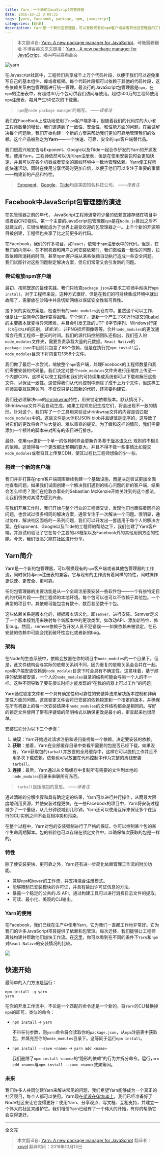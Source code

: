 ```yaml
---
title: Yarn：一个新的JavaScript包管理器
date: 2016-10-13 8:09:35
tags: [yarn, facebook, package, npm, javascript]
categories: [翻译]
description: Yarn是一个新的包管理器，可以替换现有的npm客户端或者其他包管理器的工作流，同时保持与npm注册表的兼容。它与现有的工作流有着同样的特性，同时操作更快速、更安全、更可靠。
---
```


> 本文翻译自: [Yarn: A new package manager for JavaScript](https://code.facebook.com/posts/1840075619545360)。~~可能需要翻墙~~
> 本博客英文原文链接：[Yarn - A new package manager for JavaScript](http://xovel.cn/article/yarn-a-new-package-manager-for-javascript.html)。~~墙内可以查看此文~~

![yarn](http://ww1.sinaimg.cn/large/79be2309gw1f8p8wzobk8j20go094wep.jpg)

在Javascript社区中，工程师们共享成千上万个代码片段，以便于我们可以避免重写自己的基本组件、库或者框架。每个代码片段都可以依赖于其他的代码片段，这些依赖关系由包管理器进行统一管理。最流行的JavaScript包管理器是`npm`，在`npm`的注册表中，有超过30万个包可供我们访问与使用。超过500万的工程师使用`npm`注册表，每月产生50亿次的下载量。

> `npm`是`node package manager`的缩写。 ——*译者注*

我们在FaceBook上成功地使用了`npm`客户端多年，但随着我们的代码库的大小和工程师数量的增长，我们遭遇到了一致性、安全性、和性能方面的问题。在尝试解决每个问题后，我们开始构建一个新的方案来帮助我们更加可靠地管理我们的依赖。这个产品被称之为**Yarn**——一个快速、可靠、安全的`npm`客户端替代品。

我们很高兴地宣告与Exponent、Google以及Tilde一起合作研发的Yarn的开源发布。使用Yarn，工程师依然可以访问`npm`注册表，但是在使用安装包时会更加快速，并且可以在各个机器或者安全的离线环境中一致地管理依赖。Yarn使工程师能快速活动，同时在使用分享代码时更加自信，以便于他们可以专注于重要的事情——构建新的产品和特性。

> [Exponent](http://www.exponent.com/)、[Google](https://www.google.com/)、[Tilde](http://www.tilde.io/)均是美国知名科技公司。 ——*译者注*

## Facebook中JavaScript包管理器的演进

在包管理器之前的年代， JavaScript工程师通常将少量的依赖直接存储在项目中或者由CND提供。第一个主要的JavaScript包管理器`npm`是在`Node.js`推出之后不就建立的，它很快地就成为了世界上最受欢迎的包管理器之一。上千个新的开源项目被创建，工程师也共享了比之前更多的代码。

在Facebook，我们的许多项目，如`React`，依赖于`npm`注册表中的代码。但是，在我们的内测中，在不同机器和用户之间安装依赖时，我们面临着一致性的问题，拉取依赖所消耗的时间，甚至npm客户端从某些依赖自动执行造成一些安全问题。我们试图针对这些问题制定解决方案，但它们常常又会引发新的问题。

### 尝试缩放npm客户端

最初，按照既定的最佳实践，我们只检查`package.json`并要求工程师手动执行`npm install`。对于工程师来说，这种方式很好，但是在我们的可持续集成环境中就出故障了，需要放在沙箱中并且切断网络以保证安全性和可靠性。

接下来的实现方案是，检查所有的`node_modules`到仓库中。虽然这个可以工作，但是让一些简单的操作变得困难。举个例子，更新一个产生了80万行提交的[babel](https://babeljs.io/)的主要版本就变得异常困难，并且会引发无效的UTF-8字节序列、Windows行尾（`CR`与`CRLF`的区别，*译者注*）、非PNG损坏图像等等。合并`node_modules`的更改通常会花费工程师一整天的时间。我们的源代码控制团队还指出，我们签入的`node_modules`文件夹，需要负责承载大量的元数据。`React Native`的`package.json`中目前只包含了68个依赖，但是在执行完`npm install`后，`node_modules`目录下将包含121358个文件。

我们做了最后一次尝试，缩放整个`npm`客户端，处理Facebook的工程师数量和我们需要安装的代码量。我们决定对整个`node_modules`文件夹进行压缩并上传至一个内部CDN，这样可以使工程师和我们的可持续集成系统都可以下载和解压这些文件，以保证一致性。这使得我们从代码控制中删除了成千上万个文件，但这样工程师需要互联网访问，不仅仅只是拉取新的代码，还需要构建它。

我们还必须解决`npm`的[shrinkwrap](https://docs.npmjs.com/cli/shrinkwrap)特性，用来锁定依赖版本。默认情况下，Shrinkwrap文件不会自动生成。如果工程师忘记生成它们，将会出现不一致的情形。针对这个，我们写了一个工具用来验证shrinkwrap文件的内容是否匹配`node_modules`中的。这些文件是大体积JSON blob并且键值是无序的，这导致了对它们的更改将会产生大量的、难以审查的提交。为了缓和这样的情形，我们需要添加一个额外的脚本来对所有的条目进行排序。

最终，使用`npm`更新一个单一的依赖同样会更新许多基于[版本语义化](http://semver.org/) 规则的不相关的依赖。这使得每一个更改都比预期的要大，并且不得不做一些事情比如提交`node_modules`或者将其上传至CDN，使其过程比工程师想象的少一些。

### 构建一个新的客户端

我们并非打算在npm客户端周围继续构建一个基础设施，而是决定尝试更加全面地查看问题。如果我们试图创建一个解决我们遇到的核心问题的新的客户端，结果会怎么样呢？我们在伦敦办事处的Sebastian McKenzie开始关注到的这个想法，让我们很快对其潜力感到兴奋。

在我们开展工作时，我们开始与整个行业的工程师交谈，发现他们也面临着同样的问题，也尝试过很多相同的解决方案，通常专注于一次解决一个问题。很明显，通过协作，解决社区面临的一系列问题，我们可以开发出一套适用于每个人的解决方案。在Exponent、Google以及Tilde的工程师的帮助之下，我们创建了Yarn客户端，并测试和验证了它在每个主要的JS框架以及Facebook外的其他用例方面的性能。今天，我们很高兴能在社区进行分享。

## Yarn简介

Yarn是一个新的包管理器，可以替换现有的`npm`客户端或者其他包管理器的工作流，同时保持与`npm`注册表的兼容。它与现有的工作流有着同样的特性，同时操作更快速、更安全、更可靠。

任何包管理器的主要功能是从一个全局注册表安装一些软件包——一个有些特定目的的代码片段——到工程师的本地环境。每个包可以也可以不依赖于其他包。一个典型的项目中，其依赖可能包含有数十、数百甚至数千个包。

这些依赖关系是版本化的，根据版本语义化，即`semver`，进行安装。Semver定义了一个版本规划用来映射每个新版本中的更改类型，如改动API、添加新特性、修复bug。然而，semver依赖于包开发人员不犯错误——如果依赖未被锁定，在已安装的依赖中可能会找到破坏性变化或者新的bug。

### 架构

在Node的生态系统中，依赖会放置在你的项目中`node_modules`的一个目录下。但是，此文件结构会与实际的依赖关系树不同，因为重复的依赖关系会合并在一起。`npm`客户端安装依赖到`node_modules`目录下时会具有不确定性。这意味着，基于顺序的依赖被安装，一个人的`node_modules`目录的结构可能会与另一个人的不一样。这种不同导致了要花很长时间才能发现的“在我的机器上可以工作”的问题。

Yarn通过锁定文件和一个具有确定性和可靠性的安装算法来解决版本控制和非确定性方面的问题。这些锁定文件会将已安装的依赖锁定到一个指定的版本，并确保在所有机器上的每一次安装结果中`node_modules`的文件结构都会是相同的。写好的锁定文件使用了带有序键值的简明格式以确保更改是最小的，审查起来也很简单。

安装过程分为以下三个步骤：

1. **决议**：Yarn开始通过请求注册和递归查找每一个依赖，决定要安装的依赖。
2. **获取**：接着，Yarn在全部缓存目录中查看所需要的包是否已经下载。如果没有，Yarn获取包的`tarball`并放置的全局缓存中，这样它可以脱机工作并且不用多次下载依赖。依赖也可以放置在代码控制中作为完整的离线安装`tarball`。
3. **连接**：最后，Yarn通过从全局缓存中复制所有需要的文件到本地的`node_modules`目录来串联所有东西。

> `tarball`是压缩包的意思。 ——*译者注*

通过清晰的分解步骤和具有确定定的结果，Yarn可以进行并行操作，从而最大限度地利用资源，并使安装过程更快。在一些Facebook的项目中，Yarn将安装过程减少了一个量级，从几分钟锐减到几秒钟。Yarn还可以使用互斥来保证多个在运行的CLI实例之间不会互相冲突和污染。

在整个过程中，Yarn对包的安装强制进行了严格的保证。你可以控制某个包的某个生命周期脚本。包的校验也可以存储在锁定文件中，以确保每次获取的包是一样的。

### 特性

除了使安装更快、更可靠之外，Yarn还有进一步简化依赖管理工作流的附加功能。

- 兼容`npm`和`bower`的工作流，并支持混合注册模式。
- 能够限制已安装模块的许可证，并且有输出许可证信息的方法。
- 暴露一个稳定的公共的JS API，通过构建工具可以进行消费日志文件的提取。
- 可读、最小化、美观的CLI输出。

### Yarn的使用

在Facebook，我们已经在生产中使用Yarn，它为我们一直都工作地非常好。它为我们的许多JavaScript项目提供了依赖和包管理。每次迁移，我们能够让工程师离线构建并帮助他们加快工作流。在[这里](http://yarnpkg.com/en/compare)，你可以看到在不同的条件下`Yarn`和`npm`对`React Native`的安装情况的比较。

![](http://ww1.sinaimg.cn/large/79be2309gw1f8p8lxllbtg20nj05ldjm.gif)

## 快速开始

最简单的入门方法是运行：

```
npm install -g yarn
yarn
```

在你的开发工作流中，不论是一个匹配的命令还是一个新的，将`Yarn`的CLI替换掉`npm`的即可。类似的命令：

+ `npm install` → `yarn`

    不带任何参数，则`yarn`命令将会读取你的`package.json`，从`npm`注册表中获取包，并填充至你的`node_modules`目录下。这等同于运行`npm install`。

+ `npm install --save <name>` → `yarn add <name>`
    
    我们删除了`npm install <name>`的“隐形的依赖”的行为并拆分命令。运行`yarn add <name>`与`npm install --save <name>`效果等同。

### 未来

我们许多人共同创建Yarn来解决常见的问题，我们希望Yarn能够成为一个真正的社区项目，每个人都可以使用。Yarn现在[架设在Github上](https://github.com/yarnpkg/yarn)，我们已经准备好了Node社区来让它变得更好：使用Yarn、分享观点、写文档、互相支持，并建立一个伟大的社区来维护它。我们相信Yarn已经有了一个伟大的开始，有你的帮助它会变得更好。

------
全文完

> 本文翻译自: [Yarn: A new package manager for JavaScript](https://code.facebook.com/posts/1840075619545360)
> 翻译者：[xovel](https://github.com/xovel)
> 翻译时间：2016年10月13日




